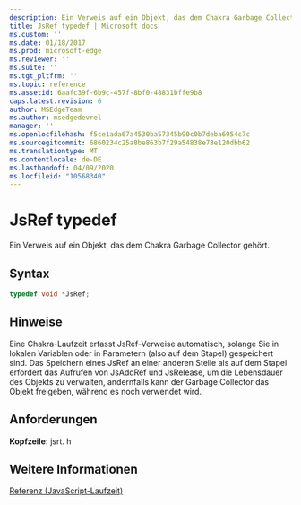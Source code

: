 ```yaml
---
description: Ein Verweis auf ein Objekt, das dem Chakra Garbage Collector gehört.
title: JsRef typedef | Microsoft docs
ms.custom: ''
ms.date: 01/18/2017
ms.prod: microsoft-edge
ms.reviewer: ''
ms.suite: ''
ms.tgt_pltfrm: ''
ms.topic: reference
ms.assetid: 6aafc39f-6b9c-457f-8bf0-48831bffe9b8
caps.latest.revision: 6
author: MSEdgeTeam
ms.author: msedgedevrel
manager: ''
ms.openlocfilehash: f5ce1ada67a4530ba57345b90c0b7deba6954c7c
ms.sourcegitcommit: 6860234c25a8be863b7f29a54838e78e120dbb62
ms.translationtype: MT
ms.contentlocale: de-DE
ms.lasthandoff: 04/09/2020
ms.locfileid: "10568340"
---
```

# JsRef typedef
Ein Verweis auf ein Objekt, das dem Chakra Garbage Collector gehört.  
  
## Syntax  
  
```cpp  
typedef void *JsRef;  
```  
  
## Hinweise  
 Eine Chakra-Laufzeit erfasst JsRef-Verweise automatisch, solange Sie in lokalen Variablen oder in Parametern (also auf dem Stapel) gespeichert sind. Das Speichern eines JsRef an einer anderen Stelle als auf dem Stapel erfordert das Aufrufen von JsAddRef und JsRelease, um die Lebensdauer des Objekts zu verwalten, andernfalls kann der Garbage Collector das Objekt freigeben, während es noch verwendet wird.  
  
## Anforderungen  
 **Kopfzeile:** jsrt. h  
  
## Weitere Informationen  
 [Referenz (JavaScript-Laufzeit)](../chakra-hosting/reference-javascript-runtime.md)